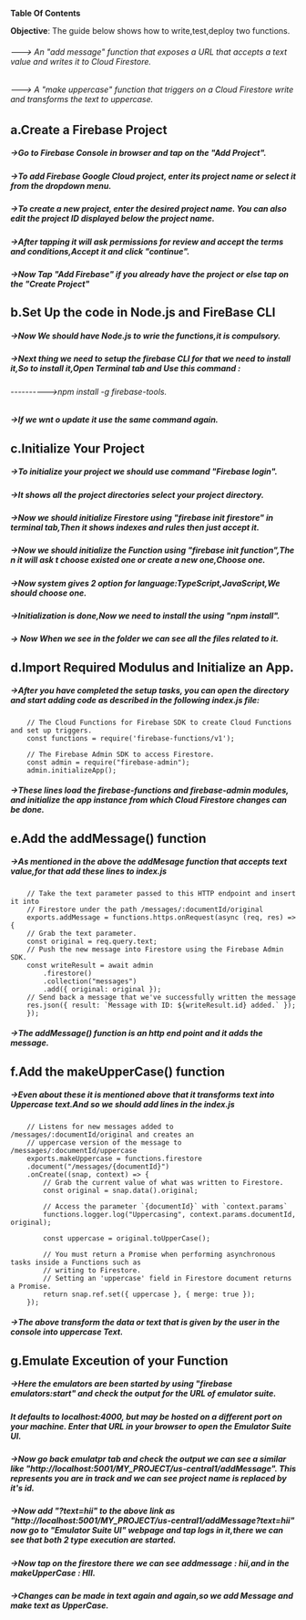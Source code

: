 
**Table Of Contents**

**Objective**: The guide below shows how to write,test,deploy two functions.
###### ---> An "add message" function that exposes a URL that accepts a text value and writes it to Cloud Firestore.
###### ---> A "make uppercase" function that triggers on a Cloud Firestore write and transforms the text to uppercase.

## a.Create a Firebase Project
##### ->Go to Firebase Console in browser and tap on the "Add Project".
##### ->To add Firebase Google Cloud project, enter its project name or select it from the dropdown menu.
##### ->To create a new project, enter the desired project name. You can also edit the project ID displayed below the project name.
##### ->After tapping it will ask permissions for review and accept the terms and conditions,Accept it and click "continue".
##### ->Now Tap "Add Firebase" if you already have the project or else tap on the "Create Project"

## b.Set Up the code in Node.js and FireBase CLI
##### ->Now We should have Node.js to wrie the functions,it is compulsory.
##### ->Next thing we need to setup the firebase CLI for that we need to install it,So to install it,Open Terminal tab and Use this command :
###### ---------->npm install -g firebase-tools.
##### ->If we wnt o update it use the same command again.

## c.Initialize Your Project
##### ->To initialize your project we should use command "Firebase login". 
##### ->It shows all the project directories select your project directory.
##### ->Now we should initialize Firestore using "firebase init firestore" in terminal tab,Then it shows indexes and rules then just accept it.
##### ->Now we should initialize the Function using "firebase init function",The n it will ask t choose existed one or create a new one,Choose one.
##### ->Now system gives 2 option for language:TypeScript,JavaScript,We should choose one.
##### ->Initialization is done,Now we need to install the using "npm install".
##### -> Now When we see in the folder we can see all the files related to it.

## d.Import Required Modulus and Initialize an App.
##### ->After you have completed the setup tasks, you can open the directory and start adding code as described in the following index.js file:
        // The Cloud Functions for Firebase SDK to create Cloud Functions and set up triggers.
        const functions = require('firebase-functions/v1');

        // The Firebase Admin SDK to access Firestore.
        const admin = require("firebase-admin");
        admin.initializeApp();
##### ->These lines load the firebase-functions and firebase-admin modules, and initialize the app instance from which Cloud Firestore changes can be done.

## e.Add the addMessage() function
##### ->As mentioned in the above the addMesage function that accepts text value,for that add these lines to index.js
        // Take the text parameter passed to this HTTP endpoint and insert it into
        // Firestore under the path /messages/:documentId/original
        exports.addMessage = functions.https.onRequest(async (req, res) => {
        // Grab the text parameter.
        const original = req.query.text;
        // Push the new message into Firestore using the Firebase Admin SDK.
        const writeResult = await admin
            .firestore()
            .collection("messages")
            .add({ original: original });
        // Send back a message that we've successfully written the message
        res.json({ result: `Message with ID: ${writeResult.id} added.` });
        });
##### ->The addMessage() function is an http end point and it adds the message.

## f.Add the makeUpperCase() function
##### ->Even about these it is mentioned above that it transforms text into Uppercase text.And so we should add lines in the index.js
        // Listens for new messages added to /messages/:documentId/original and creates an
        // uppercase version of the message to /messages/:documentId/uppercase
        exports.makeUppercase = functions.firestore
        .document("/messages/{documentId}")
        .onCreate((snap, context) => {
            // Grab the current value of what was written to Firestore.
            const original = snap.data().original;

            // Access the parameter `{documentId}` with `context.params`
            functions.logger.log("Uppercasing", context.params.documentId, original);

            const uppercase = original.toUpperCase();

            // You must return a Promise when performing asynchronous tasks inside a Functions such as
            // writing to Firestore.
            // Setting an 'uppercase' field in Firestore document returns a Promise.
            return snap.ref.set({ uppercase }, { merge: true });
        });
##### ->The above transform the data or text that is given by the user in the console into uppercase Text.

## g.Emulate Exceution of your Function
##### ->Here the emulators are been started by using "firebase emulators:start" and check the output for the URL of emulator suite.
##### It defaults to localhost:4000, but may be hosted on a different port on your machine. Enter that URL in your browser to open the Emulator Suite UI.
##### ->Now go back emulatpr tab and check the output we can see a similar like "http://localhost:5001/MY_PROJECT/us-central1/addMessage". This represents you are in track and we can see project name is replaced by it's id.
##### ->Now add "?text=hii" to the above link as "http://localhost:5001/MY_PROJECT/us-central1/addMessage?text=hii" now go to "Emulator Suite UI" webpage and tap logs in it,there we can see that both 2 type execution are started.
##### ->Now tap on the firestore there we can see addmessage : hii,and in the makeUpperCase : HII.
##### ->Changes can be made in text again and again,so we add Message and make text as UpperCase.